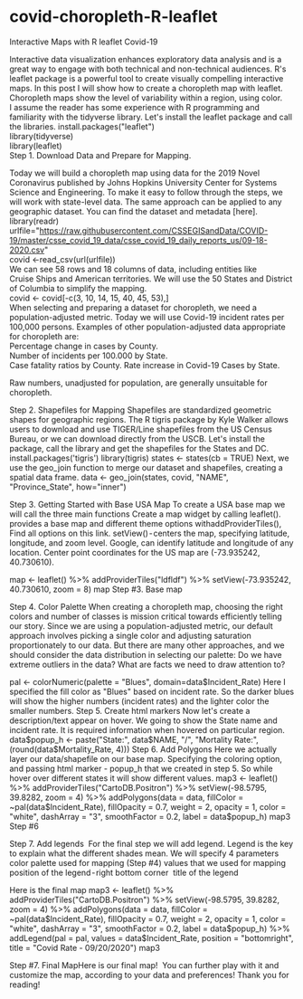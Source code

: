 # covid-choropleth-R-leaflet
Interactive Maps with R leaflet Covid-19

Interactive data visualization enhances exploratory data analysis and is a great way to engage with both technical and non-technical audiences. R's leaflet package is a powerful tool to create visually compelling interactive maps. In this post I will show how to create a choropleth map with leaflet. Choropleth maps show the level of variability within a region, using color.  
I assume the reader has some experience with R programming and familiarity with the tidyverse library. Let's install the leaflet package and call the libraries.
install.packages("leaflet")     
library(tidyverse)  
library(leaflet)  
Step 1. Download Data and Prepare for Mapping.  


Today we will build a choropleth map using data for the 2019 Novel Coronavirus published by Johns Hopkins University Center for Systems Science and Engineering. To make it easy to follow through the steps, we will work with state-level data. The same approach can be applied to any geographic dataset.
You can find the dataset and metadata [here].    
library(readr)  
urlfile="https://raw.githubusercontent.com/CSSEGISandData/COVID-19/master/csse_covid_19_data/csse_covid_19_daily_reports_us/09-18-2020.csv"  
covid <-read_csv(url(urlfile))  
We can see 58 rows and 18 columns of data, including entities like  
Cruise Ships and American territories. We will use the 50 States and District of Columbia to simplify the mapping.  
covid <- covid[-c(3, 10, 14, 15, 40, 45, 53),]  
When selecting and preparing a dataset for choropleth, we need a population-adjusted metric. Today we will use Covid-19 incident rates per 100,000 persons.
Examples of other population-adjusted data appropriate for choropleth are:  
Percentage change in cases by County.  
Number of incidents per 100.000 by State.  
Case fatality ratios by County.
Rate increase in Covid-19 Cases by State.

Raw numbers, unadjusted for population, are generally unsuitable for choropleth.


Step 2. Shapefiles for Mapping
Shapefiles are standardized geometric shapes for geographic regions. The R tigris package by Kyle Walker allows users to download and use TIGER/Line shapefiles from the US Census Bureau, or we can download directly from the USCB.
Let's install the package, call the library and get the shapefiles for the States and DC.
install.packages('tigris')
library(tigris)
states <- states(cb = TRUE)
Next, we use the geo_join function to merge our dataset and shapefiles, creating a spatial data frame.
data <- geo_join(states, covid, "NAME", "Province_State", how="inner")


Step 3. Getting Started with Base USA Map
To create a USA base map we will call the three main functions
Create a map widget by calling leaflet().
provides a base map and different theme options withaddProviderTiles(), Find all options on this link.
setView() - centers the map, specifying latitude, longitude, and zoom level. Google, can identify latitude and longitude of any location. Center point coordinates for the US map are (-73.935242, 40.730610).

map <- leaflet() %>%
 addProviderTiles("ldfldf") %>%
 setView(-73.935242, 40.730610, zoom = 8)
map
Step #3. Base map

Step 4. Color Palette
When creating a choropleth map, choosing the right colors and number of classes is mission critical towards efficiently telling our story. Since we are using a population-adjusted metric, our default approach involves picking a single color and adjusting saturation proportionately to our data. But there are many other approaches, and we should consider the data distribution in selecting our palette:
Do we have extreme outliers in the data?
What are facts we need to draw attention to?

pal <- colorNumeric(palette = "Blues", domain=data$Incident_Rate)
Here I specified the fill color as "Blues" based on incident rate. So the darker blues will show the higher numbers (incident rates) and the lighter color the smaller numbers.
Step 5. Create html markers
Now let's create a description/text appear on hover. We going to show the State name and incident rate. It is required information when hovered on particular region.
data$popup_h <- paste("State:", data$NAME, "/", "Mortality Rate:", (round(data$Mortality_Rate, 4)))
Step 6. Add Polygons
Here we actually layer our data/shapefile on our base map. Specifying the coloring option, and passing html marker - popup_h that we created in step 5. So while hover over different states it will show different values.
map3 <- leaflet() %>%
  addProviderTiles("CartoDB.Positron") %>% 
  setView(-98.5795, 39.8282, zoom = 4) %>% 
  addPolygons(data = data, 
              fillColor = ~pal(data$Incident_Rate),
              fillOpacity = 0.7, 
              weight = 2, 
              opacity = 1,
              color = "white",
              dashArray = "3",
              smoothFactor = 0.2, 
              label = data$popup_h)
map3
Step #6

Step 7. Add legends 
For the final step we will add legend. Legend is the key to explain what the different shades mean. We will specify 4 parameters 
color palette used for mapping (Step #4)
values that we used for mapping
position of the legend - right bottom corner 
title of the legend

Here is the final map
map3 <- leaflet() %>%
  addProviderTiles("CartoDB.Positron") %>% 
  setView(-98.5795, 39.8282, zoom = 4) %>% 
  addPolygons(data = data, 
              fillColor = ~pal(data$Incident_Rate),
              fillOpacity = 0.7, 
              weight = 2, 
              opacity = 1,
              color = "white",
              dashArray = "3",
              smoothFactor = 0.2, 
              label = data$popup_h) %>%
   addLegend(pal = pal, 
            values = data$Incident_Rate, 
            position = "bottomright", 
            title = "Covid Rate - 09/20/2020")
map3


Step #7. Final MapHere is our final map! 
You can further play with it and customize the map, according to your data and preferences!
Thank you for reading!
